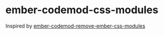 # ember-codemod-css-modules

Inspired by [ember-codemod-remove-ember-css-modules](https://github.com/ijlee2/embroider-css-modules/tree/main/packages/ember-codemod-remove-ember-css-modules)
